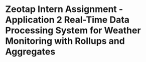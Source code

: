 # Zeotap Intern Assignment - Application 2 Real-Time Data Processing System for Weather Monitoring with Rollups and Aggregates

